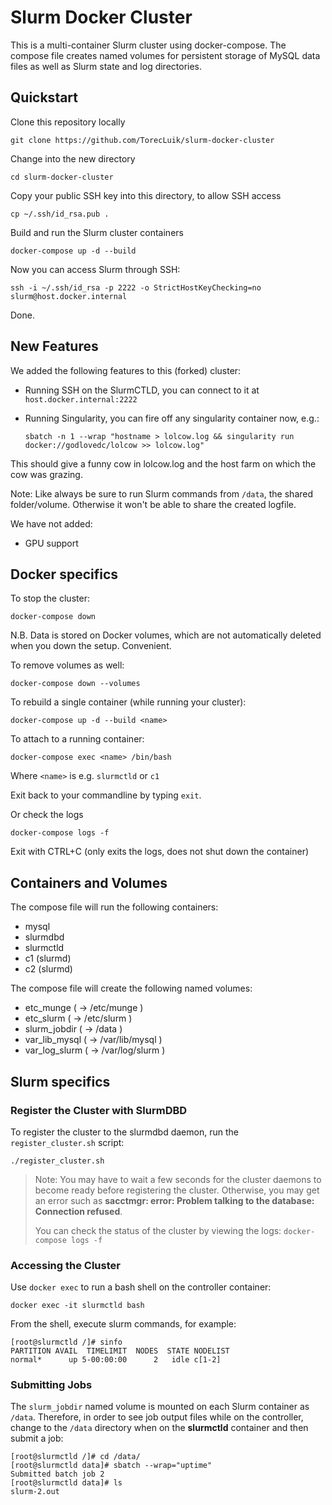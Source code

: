 # Slurm Docker Cluster

This is a multi-container Slurm cluster using docker-compose.  The compose file
creates named volumes for persistent storage of MySQL data files as well as
Slurm state and log directories.

## Quickstart

Clone this repository locally

    git clone https://github.com/TorecLuik/slurm-docker-cluster

Change into the new directory

    cd slurm-docker-cluster

Copy your public SSH key into this directory, to allow SSH access

    cp ~/.ssh/id_rsa.pub .

Build and run the Slurm cluster containers

    docker-compose up -d --build

Now you can access Slurm through SSH:

    ssh -i ~/.ssh/id_rsa -p 2222 -o StrictHostKeyChecking=no slurm@host.docker.internal

Done.

## New Features

We added the following features to this (forked) cluster:
- Running SSH on the SlurmCTLD, you can connect to it at `host.docker.internal:2222`
- Running Singularity, you can fire off any singularity container now, e.g.:

    `sbatch -n 1 --wrap "hostname > lolcow.log && singularity run docker://godlovedc/lolcow >> lolcow.log"`

This should give a funny cow in lolcow.log and the host farm on which the cow was grazing.

Note: Like always be sure to run Slurm commands from `/data`, the shared folder/volume. Otherwise it won't be able to share the created logfile.






We have not added:
- GPU support

## Docker specifics 

To stop the cluster:

    docker-compose down

N.B. Data is stored on Docker volumes, which are not automatically deleted when you down the setup. Convenient.

To remove volumes as well:

    docker-compose down --volumes

To rebuild a single container (while running your cluster):

    docker-compose up -d --build <name>

To attach to a running container:

    docker-compose exec <name> /bin/bash

Where `<name>` is e.g. `slurmctld` or `c1`

Exit back to your commandline by typing `exit`.

Or check the logs

    docker-compose logs -f 

Exit with CTRL+C (only exits the logs, does not shut down the container)

## Containers and Volumes

The compose file will run the following containers:

* mysql
* slurmdbd
* slurmctld
* c1 (slurmd)
* c2 (slurmd)

The compose file will create the following named volumes:

* etc_munge         ( -> /etc/munge     )
* etc_slurm         ( -> /etc/slurm     )
* slurm_jobdir      ( -> /data          )
* var_lib_mysql     ( -> /var/lib/mysql )
* var_log_slurm     ( -> /var/log/slurm )

## Slurm specifics

### Register the Cluster with SlurmDBD

To register the cluster to the slurmdbd daemon, run the `register_cluster.sh`
script:

```console
./register_cluster.sh
```

> Note: You may have to wait a few seconds for the cluster daemons to become
> ready before registering the cluster.  Otherwise, you may get an error such
> as **sacctmgr: error: Problem talking to the database: Connection refused**.
>
> You can check the status of the cluster by viewing the logs: `docker-compose
> logs -f`

### Accessing the Cluster

Use `docker exec` to run a bash shell on the controller container:

```console
docker exec -it slurmctld bash
```

From the shell, execute slurm commands, for example:

```console
[root@slurmctld /]# sinfo
PARTITION AVAIL  TIMELIMIT  NODES  STATE NODELIST
normal*      up 5-00:00:00      2   idle c[1-2]
```

### Submitting Jobs

The `slurm_jobdir` named volume is mounted on each Slurm container as `/data`.
Therefore, in order to see job output files while on the controller, change to
the `/data` directory when on the **slurmctld** container and then submit a job:

```console
[root@slurmctld /]# cd /data/
[root@slurmctld data]# sbatch --wrap="uptime"
Submitted batch job 2
[root@slurmctld data]# ls
slurm-2.out
```
